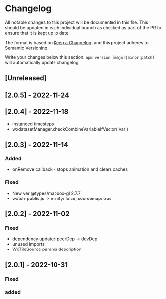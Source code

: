 # Changelog

All notable changes to this project will be documented in this file. This should be updated in each individual branch as checked as part of the PR to ensure that it is kept up to date.

The format is based on [Keep a Changelog](https://keepachangelog.com/en/1.0.0/),
and this project adheres to [Semantic Versioning](https://semver.org/spec/v2.0.0.html).

Write your changes below this section. `npm version [major|minor|patch]` will automatically update changelog

## [Unreleased]

## [2.0.5] - 2022-11-24

## [2.0.4] - 2022-11-18

- instanced timesteps
- wxdatasetManager.checkCombineVariableIfVector('var')

## [2.0.3] - 2022-11-14

### Added

- onRemove callback - stops animation and clears caches

### Fixed

- New ver @types/mapbox-gl 2.7.7
- watch-public.js -> minify: false, sourcemap: true

## [2.0.2] - 2022-11-02

### Fixed

- dependency updates peerDep -> devDep
- unused imports
- WxTileSource params description

## [2.0.1] - 2022-10-31

### Fixed

### added
